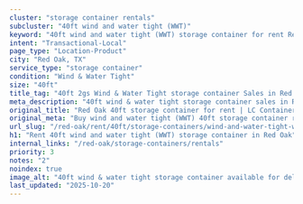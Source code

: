 ```yaml
---
cluster: "storage container rentals"
subcluster: "40ft wind and water tight (WWT)"
keyword: "40ft wind and water tight (WWT) storage container for rent Red Oak, TX"
intent: "Transactional-Local"
page_type: "Location-Product"
city: "Red Oak, TX"
service_type: "storage container"
condition: "Wind & Water Tight"
size: "40ft"
title_tag: "40ft 2gs Wind & Water Tight storage container Sales in Red Oak | LC Container"
meta_description: "40ft wind & water tight storage container sales in Red Oak. Fast delivery, competitive pricing. Serving storage containers area. Quote ID: YJL. Call (214) 524-4168 for your free quote today."
original_title: "Red Oak 40ft storage container for rent | LC Container"
original_meta: "Buy wind and water tight (WWT) 40ft storage container rent with local delivery in Red Oak, TX. LC Container — local Since 2003. Request a fast quote today."
url_slug: "/red-oak/rent/40ft/storage-containers/wind-and-water-tight-wwt"
h1: "Rent 40ft wind and water tight (WWT) storage container in Red Oak"
internal_links: "/red-oak/storage-containers/rentals"
priority: 3
notes: "2"
noindex: true
image_alt: "40ft wind & water tight storage container available for delivery in Red Oak"
last_updated: "2025-10-20"
---
```


<!-- TODO: Add unique city/inventory copy, images, and internal links here. -->
